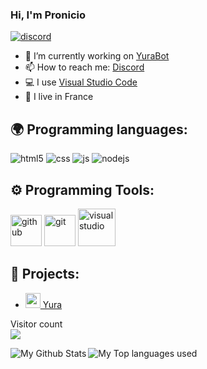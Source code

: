 ### Hi, I'm Pronicio

[![discord](https://discord.com/api/guilds/665843302767001620/widget.png)](https://discord.gg/etQ3uJN)



- 🔭 I’m currently working on [YuraBot](https://yurabot.xyz)
- 📫 How to reach me: [Discord](https://discord.gg/j9WzjnA)
- 💻 I use [Visual Studio Code](https://code.visualstudio.com/)
- 🥖 I live in France


## 🌍 Programming languages:
<p>
  <img alt="html5" src="https://img.shields.io/badge/-HTML5-E34F26?style=flat-square&logo=html5&logoColor=white" />
  <img alt="css" src="https://img.shields.io/badge/-CSS-00A6FF?style=flat-square&logo=css3&logoColor=white" />
  <img alt="js" src="https://img.shields.io/badge/-Javascript-FFEE00?style=flat-square&logo=javascript&logoColor=black" />
  <img alt="nodejs" src="https://img.shields.io/badge/-NodeJS-43853D?style=flat-square&logo=Node.js&logoColor=white" />
  
</p>

## ⚙️ Programming Tools:
<p>
  <img alt="github" width="50px" src="https://raw.githubusercontent.com/coderjojo/coderjojo/master/img/github.svg"/>
    <img alt="git" width="50px" src="https://upload.wikimedia.org/wikipedia/commons/thumb/3/3f/Git_icon.svg/97px-Git_icon.svg.png"/ >
  <img alt="visualstudio" width="60px" src="https://upload.wikimedia.org/wikipedia/commons/9/9a/Visual_Studio_Code_1.35_icon.svg"/>
</p>
  





## 🚩 Projects:
- [<img src="https://cdn.discordapp.com/avatars/662775890194989066/bbcb08bf25ed881631e27c0b7b00fd7b.png?size=2048" width="24"/> Yura](https://yurabot.xyz)


<p align="left"> 
  Visitor count<br>
  <img src="https://profile-counter.glitch.me/Pronicio/count.svg" />
</p>

<img align="left" alt="My Github Stats" src="https://github-readme-stats.vercel.app/api?username=Pronicio&show_icons=true&hide_border=true" />
<img align="left" alt="My Top languages used" src="https://github-readme-stats.vercel.app/api/top-langs?username=pronicio&show_icons=true&theme=tokyonight&layout=compact" />
